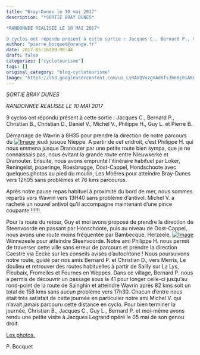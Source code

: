 ```yaml
---
title: "Bray-Dunes le 10 mai 2017"
description: "*SORTIE BRAY DUNES*

*RANDONNEE REALISEE LE 10 MAI 2017*

9 cyclos ont répondu présent à cette sortie : Jacques C., Bernard P., Christian B., Christian D., Daniel V., Michel V., Philippe H., Guy L. et Pierre B."
author: "pierre_bocquet@orange.fr"
date: 2017-05-16T09:08:44
draft: false
categories: ["cyclotourisme"]
tags: []
original_category: "blog-cyclotourisme"
image: "https://lh3.googleusercontent.com/ui_LsRAVQVvzgVAdKfs3b6Rj0iAK6tFVx4nIwBGxTsKjqFroNZRaNdmD2NtLq1-ZZ81DQhf7Z6xPsBKPZc1lrEQvwlFPCYhmF4fHOGuU-4FEeJttPa1lzn15Dxq3zIwFGvYcdOUh6Ps08w2eFS_ajw8TDO20vunJTymRV9Dhuu9BCdOajbelj6nLMmMx1V4XRYerwM_3CXQqK8pM08_Q4iZFEuOhzb2wmibqzV6GOtWzscQ36EawqNF--68MjeCejvaAjjEaRttBs6NaFZd1OzWIrzfOHuck1l5gCDQRPiu1RARXUQ7bCsAN0F7R_MJSD-pIcOJukeTMbvK3ZpIBNbWShxNGrwbvz8zqLonTxxBl3kATimkVz7fYnHNMlbAqvguZRtyywHxLR2_1g3EeG8JuLi_dyMx9QLfz9rg7K_Dvn8Bv7zFikc7aVUbZRdnfyRmsGAAVPzbhwjYZpaDfZaH9-G5ezOanG7GOJN8mGTwoLZdv9PNkM3tQ4RxlX2Ko8AB2t6Eeiz3ho_NBKBEI4GMahyZnzZvZ6yghcWf6SQS89S0diOZy7ul_daF0mVD4RxGQUzkBqL5aVr3RCjzmjJIynnb-vPIAfPyoel2T2jRbbR6eCjpNwg=w200"
---
```


*SORTIE BRAY DUNES*

*RANDONNEE REALISEE LE 10 MAI 2017*

9 cyclos ont r&eacute;pondu pr&eacute;sent &agrave; cette sortie&nbsp;: Jacques C., Bernard P., Christian B., Christian D., Daniel V., Michel V., Philippe H., Guy L. et Pierre B.

<!--more-->

D&eacute;marrage de Wavrin &agrave; 8H35 pour prendre la direction de notre parcours du&nbsp;[![Image](https://lh3.googleusercontent.com/ui_LsRAVQVvzgVAdKfs3b6Rj0iAK6tFVx4nIwBGxTsKjqFroNZRaNdmD2NtLq1-ZZ81DQhf7Z6xPsBKPZc1lrEQvwlFPCYhmF4fHOGuU-4FEeJttPa1lzn15Dxq3zIwFGvYcdOUh6Ps08w2eFS_ajw8TDO20vunJTymRV9Dhuu9BCdOajbelj6nLMmMx1V4XRYerwM_3CXQqK8pM08_Q4iZFEuOhzb2wmibqzV6GOtWzscQ36EawqNF--68MjeCejvaAjjEaRttBs6NaFZd1OzWIrzfOHuck1l5gCDQRPiu1RARXUQ7bCsAN0F7R_MJSD-pIcOJukeTMbvK3ZpIBNbWShxNGrwbvz8zqLonTxxBl3kATimkVz7fYnHNMlbAqvguZRtyywHxLR2_1g3EeG8JuLi_dyMx9QLfz9rg7K_Dvn8Bv7zFikc7aVUbZRdnfyRmsGAAVPzbhwjYZpaDfZaH9-G5ezOanG7GOJN8mGTwoLZdv9PNkM3tQ4RxlX2Ko8AB2t6Eeiz3ho_NBKBEI4GMahyZnzZvZ6yghcWf6SQS89S0diOZy7ul_daF0mVD4RxGQUzkBqL5aVr3RCjzmjJIynnb-vPIAfPyoel2T2jRbbR6eCjpNwg=w918-h688-no)](https://lh3.googleusercontent.com/ui_LsRAVQVvzgVAdKfs3b6Rj0iAK6tFVx4nIwBGxTsKjqFroNZRaNdmD2NtLq1-ZZ81DQhf7Z6xPsBKPZc1lrEQvwlFPCYhmF4fHOGuU-4FEeJttPa1lzn15Dxq3zIwFGvYcdOUh6Ps08w2eFS_ajw8TDO20vunJTymRV9Dhuu9BCdOajbelj6nLMmMx1V4XRYerwM_3CXQqK8pM08_Q4iZFEuOhzb2wmibqzV6GOtWzscQ36EawqNF--68MjeCejvaAjjEaRttBs6NaFZd1OzWIrzfOHuck1l5gCDQRPiu1RARXUQ7bCsAN0F7R_MJSD-pIcOJukeTMbvK3ZpIBNbWShxNGrwbvz8zqLonTxxBl3kATimkVz7fYnHNMlbAqvguZRtyywHxLR2_1g3EeG8JuLi_dyMx9QLfz9rg7K_Dvn8Bv7zFikc7aVUbZRdnfyRmsGAAVPzbhwjYZpaDfZaH9-G5ezOanG7GOJN8mGTwoLZdv9PNkM3tQ4RxlX2Ko8AB2t6Eeiz3ho_NBKBEI4GMahyZnzZvZ6yghcWf6SQS89S0diOZy7ul_daF0mVD4RxGQUzkBqL5aVr3RCjzmjJIynnb-vPIAfPyoel2T2jRbbR6eCjpNwg=w918-h688-no)
jeudi jusque Nieppe. A partir de cet endroit, c&rsquo;est Philippe H. qui nous emmena jusque Dranouter par une petite route bien sympa, que je ne connaissais pas, nous &eacute;vitant la grande route entre Nieuwkerke et Dranouter. Ensuite, nous avons emprunt&eacute; l&rsquo;itin&eacute;raire habituel par Loker, Reningelst, poperinge, Roesbrugge, Oost-Cappel, Hondschoote avec quelques photos au pied du moulin, Les Mo&ecirc;res pour atteindre Bray-Dunes vers 12h05 sans probl&egrave;mes et 76 kms parcourus.

Apr&egrave;s notre pause repas habituel &agrave; proximit&eacute; du bord de mer, nous sommes repartis vers Wavrin vers 13H40 sans probl&egrave;me d&rsquo;antivol. Michel V. a rachet&eacute; un nouvel antivol qu&rsquo;il accompagne maintenant d&rsquo;une pince coupante&nbsp;!!!!!!.

Pour la route du retour, Guy et moi avons propos&eacute; de prendre la direction de Steenvoorde en passant par Honschoote, puis au niveau de Oost-Cappel, nous avons une route moins fr&eacute;quent&eacute;e par Bambecque. Herzeele,&nbsp;[![Image](https://lh3.googleusercontent.com/PTdGZK1ozHb489KBeyyPJlPN-LvxjgEhN4F6alg3GmXral7srw78SBF-dWUI4tlnq9-YCkHxA3Zu61VE8l7PPw2Ycsu2KuXyGWwlpv8F1cI-woMtlsO_8Jl6TjVfh8dbdLcTkjQNT8vHLP5J4dBg7mOlfnMOE3Ahoy5T7aHIUxzKIUShmjL7rgoD_roZWm-g-wqqMTK3b8cC7F6vnMkm-Hrhn29A0ChmIfGxyvkiMb0nvUSWEotGOh8Cfjx7ek2RVu1tU9tTWwmmNLpdbxOpob3fxp81mYV_e2EXMPljDNrDDmTNjSrRUbwVk0Hu_DLnfp6IXId_2jhpvZJrvn7A3c2jjgDpPy7QPapAK3eyrMBUmXFuCAJwiavuMpcbyvPkTWrsOzj5HSOqEwBcmkZ4dVDLm8Hg5SZJbWrbsTvuers0szaI3pXqjiB1CnXDo4-GgdbLcZvPyWU8MlXfmbaU8dVriTkxFzXHyCTwheToyQYgHKTBUT6sufr5LX5Nbzldb51GlgUJBnzTvgDCScFh2UcW6uMf3EYIoHhdhkYmYElUkctvHylQ1YmqVUBfF2sb8CkLoBkMxmpkfbWt7lnYG1G1h8VTe9b6B1pO4XLxOWcyks_rfYRETw=w918-h688-no)](https://lh3.googleusercontent.com/PTdGZK1ozHb489KBeyyPJlPN-LvxjgEhN4F6alg3GmXral7srw78SBF-dWUI4tlnq9-YCkHxA3Zu61VE8l7PPw2Ycsu2KuXyGWwlpv8F1cI-woMtlsO_8Jl6TjVfh8dbdLcTkjQNT8vHLP5J4dBg7mOlfnMOE3Ahoy5T7aHIUxzKIUShmjL7rgoD_roZWm-g-wqqMTK3b8cC7F6vnMkm-Hrhn29A0ChmIfGxyvkiMb0nvUSWEotGOh8Cfjx7ek2RVu1tU9tTWwmmNLpdbxOpob3fxp81mYV_e2EXMPljDNrDDmTNjSrRUbwVk0Hu_DLnfp6IXId_2jhpvZJrvn7A3c2jjgDpPy7QPapAK3eyrMBUmXFuCAJwiavuMpcbyvPkTWrsOzj5HSOqEwBcmkZ4dVDLm8Hg5SZJbWrbsTvuers0szaI3pXqjiB1CnXDo4-GgdbLcZvPyWU8MlXfmbaU8dVriTkxFzXHyCTwheToyQYgHKTBUT6sufr5LX5Nbzldb51GlgUJBnzTvgDCScFh2UcW6uMf3EYIoHhdhkYmYElUkctvHylQ1YmqVUBfF2sb8CkLoBkMxmpkfbWt7lnYG1G1h8VTe9b6B1pO4XLxOWcyks_rfYRETw=w918-h688-no)Winnezeele pour atteindre Steenvoorde. Notre ami Philippe H. nous permit de traverser cette ville sans erreur de parcours et prendre la direction Caestre via Eecke sur les conseils avis&eacute;s d&rsquo;autochtone&nbsp;! Nous poursuivons notre route, guid&eacute; par nos amis Bernard P. et Christian D., vers Merris, Le doulieu et retrouver des routes habituelles &agrave; partir de Sailly sur La Lys, Fleubaix, Fromelles et Fournes en Weppes. Dans ce village, Bernard P. nous a permis de d&eacute;couvrir un passage sous la 41 pour longer celle-ci jusqu&rsquo;au rond-point de la route de Sainghin et atteindre Wavrin apr&egrave;s 82 kms soit un total de 158 kms sans aucun probl&egrave;me vers 17h30. Chacun d&rsquo;entre nous &eacute;tait tr&egrave;s satisfait de cette journ&eacute;e en particulier notre ami Michel V. qui n&rsquo;avait jamais parcouru cette distance en cyclo. Pour bien terminer la journ&eacute;e, Christian B., Jacques C., Guy L., Bernard P. et moi-m&ecirc;me avons rendu une petite visite &agrave; Jacques Legrand op&eacute;r&eacute; le 05 mai de son genou droit.

[Les photos.](https://goo.gl/photos/amh4jMmnGzEEQD926)

P. Bocquet